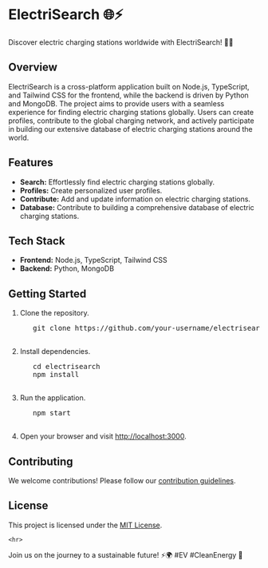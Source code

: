 <h1>ElectriSearch 🌐⚡</h1>

   <p>Discover electric charging stations worldwide with ElectriSearch! 🚗💨</p>

   <h2>Overview</h2>
<p>ElectriSearch is a cross-platform application built on Node.js, TypeScript, and Tailwind CSS for the frontend, while the backend is driven by Python and MongoDB. The project aims to provide users with a seamless experience for finding electric charging stations globally. Users can create profiles, contribute to the global charging network, and actively participate in building our extensive database of electric charging stations around the world.</p>

   <h2>Features</h2>
<ul>
        <li><strong>Search:</strong> Effortlessly find electric charging stations globally.</li>
        <li><strong>Profiles:</strong> Create personalized user profiles.</li>
        <li><strong>Contribute:</strong> Add and update information on electric charging stations.</li>
        <li><strong>Database:</strong> Contribute to building a comprehensive database of electric charging stations.</li>
    </ul>

  <h2>Tech Stack</h2>

   <ul>
        <li><strong>Frontend:</strong> Node.js, TypeScript, Tailwind CSS</li>
        <li><strong>Backend:</strong> Python, MongoDB</li>
    </ul>

   <h2>Getting Started</h2>

   <ol>
        <li>Clone the repository.</li>
       <pre>
   git clone https://github.com/your-username/electrisearch.git
   </pre>
        </li>
        <li>Install dependencies.</li>
        <pre>
   cd electrisearch
   npm install
   </pre>
        </li>
        <li>Run the application.</li>
        <pre>
   npm start
   </pre>
        </li>
        <li>Open your browser and visit <a href="http://localhost:3000">http://localhost:3000</a>.</li>
    </ol>

   <h2>Contributing</h2>

   <p>We welcome contributions! Please follow our <a href="CONTRIBUTING.md">contribution guidelines</a>.</p>

   <h2>License</h2>

   <p>This project is licensed under the <a href="LICENSE">MIT License</a>.</p>

<pre><code>&lt;hr&gt;
</code></pre>
   <p>Join us on the journey to a sustainable future! ⚡🌍 #EV #CleanEnergy 🚀</p>
